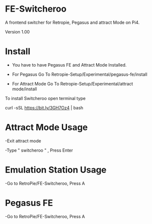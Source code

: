 # FE-Switcheroo

A frontend switcher for Retropie, Pegasus and attract Mode on Pi4.

Version 1.00

# Install
- You have to have Pegasus FE and Attract Mode Installed.

- For Pegasus Go To Retropie-Setup/Experimental/pegasus-fe/install

- For Attract Mode Go To Retropie-Setup/Experimental/attract mode/install 

To install Switcheroo open terminal type

curl -sSL https://bit.ly/3GH7Oz4 | bash



# Attract Mode Usage
   
   -Exit attract mode
   
   -Type " switcheroo " , Press Enter

# Emulation Station Usage
  
   -Go to RetroPie/FE-Switcheroo, Press A
   
# Pegasus FE 

   -Go to RetroPie/FE-Switcheroo, Press A
